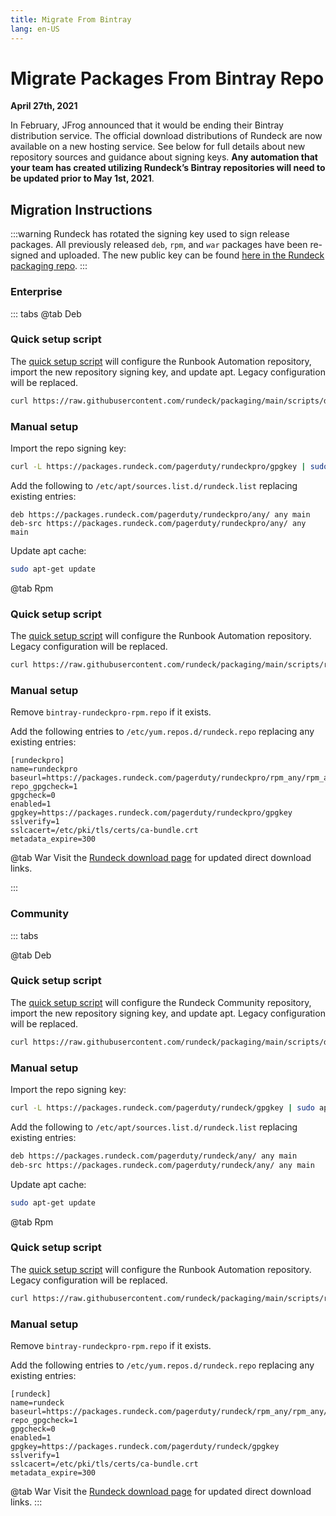 ```yaml
---
title: Migrate From Bintray
lang: en-US
---
```


# Migrate Packages From Bintray Repo
**April 27th, 2021**

In February, JFrog announced that it would be ending their Bintray distribution service. The official download distributions of Rundeck are now available on a new hosting service. See below for full details about new repository sources and guidance about signing keys. **Any automation that your team has created utilizing Rundeck’s Bintray repositories will need to be updated prior to May 1st, 2021**.

## Migration Instructions
:::warning
Rundeck has rotated the signing key used to sign release packages. All previously released
`deb`, `rpm`, and `war` packages have been re-signed and uploaded. The new public key can be found [here in the Rundeck packaging repo](https://github.com/rundeck/packaging/blob/main/pubring.gpg).
:::

### Enterprise

::: tabs
@tab Deb
### Quick setup script
The [quick setup script](https://github.com/rundeck/packaging/blob/main/scripts/deb-setup.sh) will configure the Runbook Automation repository,
import the new repository signing key, and update apt. Legacy configuration
will be replaced.

```bash
curl https://raw.githubusercontent.com/rundeck/packaging/main/scripts/deb-setup.sh 2> /dev/null | sudo bash -s rundeckpro
```

### Manual setup

Import the repo signing key:
```bash
curl -L https://packages.rundeck.com/pagerduty/rundeckpro/gpgkey | sudo apt-key add -
```

Add the following to `/etc/apt/sources.list.d/rundeck.list` replacing existing entries:
```
deb https://packages.rundeck.com/pagerduty/rundeckpro/any/ any main
deb-src https://packages.rundeck.com/pagerduty/rundeckpro/any/ any main
```

Update apt cache:
```bash
sudo apt-get update
```

@tab Rpm
### Quick setup script
The [quick setup script](https://github.com/rundeck/packaging/blob/main/scripts/rpm-setup.sh) will configure the Runbook Automation repository. Legacy configuration
will be replaced.

```bash
curl https://raw.githubusercontent.com/rundeck/packaging/main/scripts/rpm-setup.sh 2> /dev/null | sudo bash -s rundeckpro
```

### Manual setup

Remove `bintray-rundeckpro-rpm.repo` if it exists.

Add the following entries to `/etc/yum.repos.d/rundeck.repo` replacing any existing entries:
```properties
[rundeckpro]
name=rundeckpro
baseurl=https://packages.rundeck.com/pagerduty/rundeckpro/rpm_any/rpm_any/$basearch
repo_gpgcheck=1
gpgcheck=0
enabled=1
gpgkey=https://packages.rundeck.com/pagerduty/rundeckpro/gpgkey
sslverify=1
sslcacert=/etc/pki/tls/certs/ca-bundle.crt
metadata_expire=300
```

@tab War
Visit the [Rundeck download page](https://download.rundeck.com) for updated direct
download links.

:::


### Community

::: tabs

@tab Deb
### Quick setup script
The [quick setup script](https://github.com/rundeck/packaging/blob/main/scripts/deb-setup.sh) will configure the Rundeck Community repository,
import the new repository signing key, and update apt. Legacy configuration
will be replaced.

```bash
curl https://raw.githubusercontent.com/rundeck/packaging/main/scripts/deb-setup.sh 2> /dev/null | sudo bash -s rundeck
```

### Manual setup

Import the repo signing key:
```bash
curl -L https://packages.rundeck.com/pagerduty/rundeck/gpgkey | sudo apt-key add -
```

Add the following to `/etc/apt/sources.list.d/rundeck.list` replacing existing entries:
```bash
deb https://packages.rundeck.com/pagerduty/rundeck/any/ any main
deb-src https://packages.rundeck.com/pagerduty/rundeck/any/ any main
```

Update apt cache:
```bash
sudo apt-get update
```

@tab Rpm
### Quick setup script
The [quick setup script](https://github.com/rundeck/packaging/blob/main/scripts/rpm-setup.sh) will configure the Runbook Automation repository. Legacy configuration
will be replaced.

```bash
curl https://raw.githubusercontent.com/rundeck/packaging/main/scripts/rpm-setup.sh 2> /dev/null | sudo bash -s rundeck
```

### Manual setup

Remove `bintray-rundeckpro-rpm.repo` if it exists.

Add the following entries to `/etc/yum.repos.d/rundeck.repo` replacing any existing entries:
```properties
[rundeck]
name=rundeck
baseurl=https://packages.rundeck.com/pagerduty/rundeck/rpm_any/rpm_any/$basearch
repo_gpgcheck=1
gpgcheck=0
enabled=1
gpgkey=https://packages.rundeck.com/pagerduty/rundeck/gpgkey
sslverify=1
sslcacert=/etc/pki/tls/certs/ca-bundle.crt
metadata_expire=300
```

@tab War
Visit the [Rundeck download page](https://docs.rundeck.com/downloads.html) for updated direct
download links.
:::
